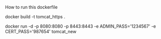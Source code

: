 How to run this dockerfile


docker build -t tomcat_https .

docker run -d -p 8080:8080 -p 8443:8443 -e ADMIN_PASS='1234567' -e CERT_PASS='987654' tomcat_new

